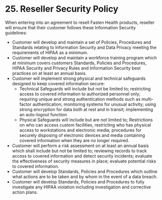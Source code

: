 
# 25. Reseller Security Policy

When entering into an agreement to resell Fasten Health products, reseller will ensure that their customer follows these Information Security guidelines:

* Customer will develop and maintain a set of Policies, Procedures and Standards relating to Information Security and Data Privacy meeting the requirements of HIPAA as a minimum.
* Customer will develop and maintain a workforce training program which at minimum covers customers Standards, Policies and Procedures, HIPAA Security and Privacy Rules and Information Security best practices on at least an annual basis.
* Customer will implement strong physical and technical safeguards designed to keep covered information secure:
  * Technical Safeguards will include but not be limited to; restricting access to covered information to authorized personnel only; requiring unique and strong authentication methods such as multi-factor authentication; monitoring systems for unusual activity; using strong encryption for data both at rest and in transit; implementing an auto-logout function
  * Physical Safeguards will include but are not limited to; Restrictions on who can access custom facilities, restricting who has physical access to workstations and electronic media; procedures for securely disposing of electronic devices and media containing covered information when they are no longer required.
* Customer will perform a risk assessment on at least an annual basis which shall include but not be limited to; reviewing records to track access to covered information and detect security incidents; evaluate the effectiveness of security measures in place; evaluate potential risks to covered information.
* Customer will develop Standards, Policies and Procedures which outline what actions are to be taken and by whom in the event of a data breach. 
* Customer will develop Standards, Policies and Procedures to fully investigate any HIPAA violation including investigation and corrective action plans. 

